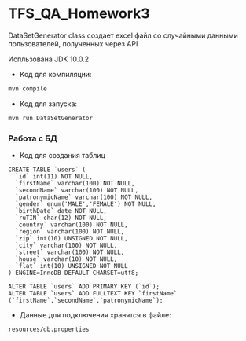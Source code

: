 # TFS_QA_Homework3

DataSetGenerator class создает excel файл со случайными данными пользователей, полученных через API 

Испльзована JDK 10.0.2

- Код для компиляции:

```bash
mvn compile
```

- Код для запуска:

```bash
mvn run DataSetGenerator
```

### Работа с БД

- Код для создания таблиц

```mysql
CREATE TABLE `users` (
  `id` int(11) NOT NULL,
  `firstName` varchar(100) NOT NULL,
  `secondName` varchar(100) NOT NULL,
  `patronymicName` varchar(100) NOT NULL,
  `gender` enum('MALE','FEMALE') NOT NULL,
  `birthDate` date NOT NULL,
  `ruTIN` char(12) NOT NULL,
  `country` varchar(100) NOT NULL,
  `region` varchar(100) NOT NULL,
  `zip` int(10) UNSIGNED NOT NULL,
  `city` varchar(100) NOT NULL,
  `street` varchar(100) NOT NULL,
  `house` varchar(10) NOT NULL,
  `flat` int(10) UNSIGNED NOT NULL
) ENGINE=InnoDB DEFAULT CHARSET=utf8;

ALTER TABLE `users` ADD PRIMARY KEY (`id`);
ALTER TABLE `users` ADD FULLTEXT KEY `firstName` (`firstName`,`secondName`,`patronymicName`);
```

- Данные для подключения хранятся в файле:

```bash
resources/db.properties
```
